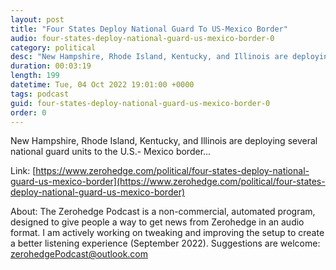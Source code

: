 ```yaml
---
layout: post
title: "Four States Deploy National Guard To US-Mexico Border"
audio: four-states-deploy-national-guard-us-mexico-border-0
category: political
desc: "New Hampshire, Rhode Island, Kentucky, and Illinois are deploying several national guard units to the U.S.- Mexico border..."
duration: 00:03:19
length: 199
datetime: Tue, 04 Oct 2022 19:01:00 +0000
tags: podcast
guid: four-states-deploy-national-guard-us-mexico-border-0
order: 0
---
```

New Hampshire, Rhode Island, Kentucky, and Illinois are deploying several national guard units to the U.S.- Mexico border...

Link: [https://www.zerohedge.com/political/four-states-deploy-national-guard-us-mexico-border](https://www.zerohedge.com/political/four-states-deploy-national-guard-us-mexico-border)

About: The Zerohedge Podcast is a non-commercial, automated program, designed to give people a way to get news from Zerohedge in an audio format.  I am actively working on tweaking and improving the setup to create a better listening experience (September 2022).  Suggestions are welcome: [zerohedgePodcast@outlook.com](mailto:zerohedgePodcast@outlook.com)